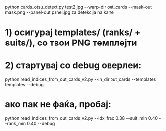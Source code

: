 python cards_otsu_detect.py test2.jpg --warp-dir out_cards --mask-out mask.png --panel-out panel.jpg za detekcija na karte

# 1) осигурај templates/ (ranks/ + suits/), со твои PNG темплејти

# 2) стартувај со debug оверлеи:

python read_indices_from_out_cards_v2.py --in_dir out_cards --templates templates --debug

# ако пак не фаќа, пробај:

python read_indices_from_out_cards_v2.py --idx_frac 0.38 --suit_min 0.40 --rank_min 0.40 --debug
